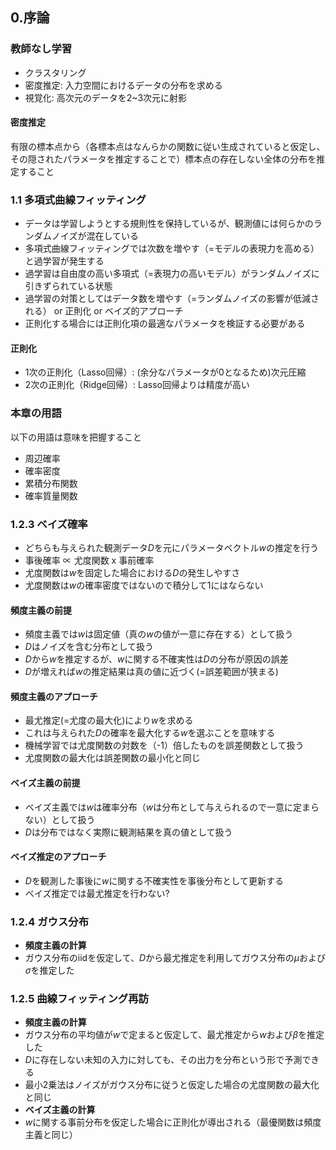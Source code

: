 ## 0.序論
### 教師なし学習
* クラスタリング
* 密度推定: 入力空間におけるデータの分布を求める
* 視覚化: 高次元のデータを2~3次元に射影

#### 密度推定
有限の標本点から（各標本点はなんらかの関数に従い生成されていると仮定し、その隠されたパラメータを推定することで）標本点の存在しない全体の分布を推定すること

### 1.1 多項式曲線フィッティング
* データは学習しようとする規則性を保持しているが、観測値には何らかのランダムノイズが混在している
* 多項式曲線フィッティングでは次数を増やす（=モデルの表現力を高める）と過学習が発生する
* 過学習は自由度の高い多項式（=表現力の高いモデル）がランダムノイズに引きずられている状態
* 過学習の対策としてはデータ数を増やす（=ランダムノイズの影響が低減される） or 正則化 or ベイズ的アプローチ
* 正則化する場合には正則化項の最適なパラメータを検証する必要がある

#### 正則化
* 1次の正則化（Lasso回帰）: (余分なパラメータが0となるため)次元圧縮
* 2次の正則化（Ridge回帰）: Lasso回帰よりは精度が高い

### 本章の用語
以下の用語は意味を把握すること
* 周辺確率
* 確率密度
* 累積分布関数
* 確率質量関数

### 1.2.3 ベイズ確率
* どちらも与えられた観測データ*D*を元にパラメータベクトル*w*の推定を行う
* 事後確率 ∝ 尤度関数 x 事前確率
* 尤度関数は*w*を固定した場合における*D*の発生しやすさ
* 尤度関数は*w*の確率密度ではないので積分して1にはならない

#### 頻度主義の前提
* 頻度主義では*w*は固定値（真の*w*の値が一意に存在する）として扱う
* *D*はノイズを含む分布として扱う
* *D*から*w*を推定するが、*w*に関する不確実性は*D*の分布が原因の誤差
* *D*が増えれば*w*の推定結果は真の値に近づく(=誤差範囲が狭まる)

#### 頻度主義のアプローチ
* 最尤推定(=尤度の最大化)により*w*を求める
* これは与えられた*D*の確率を最大化する*w*を選ぶことを意味する
* 機械学習では尤度関数の対数を（-1）倍したものを誤差関数として扱う
* 尤度関数の最大化は誤差関数の最小化と同じ

#### ベイズ主義の前提
* ベイズ主義では*w*は確率分布（*w*は分布として与えられるので一意に定まらない）として扱う
* *D*は分布ではなく実際に観測結果を真の値として扱う

#### ベイズ推定のアプローチ
* *D*を観測した事後に*w*に関する不確実性を事後分布として更新する
* ベイズ推定では最尤推定を行わない?

### 1.2.4 ガウス分布
* **頻度主義の計算**
* ガウス分布のiidを仮定して、*D*から最尤推定を利用してガウス分布の*μ*および*σ*を推定した

### 1.2.5 曲線フィッティング再訪
* **頻度主義の計算**
* ガウス分布の平均値が*w*で定まると仮定して、最尤推定から*w*および*β*を推定した
* *D*に存在しない未知の入力に対しても、その出力を分布という形で予測できる
* 最小2乗法はノイズがガウス分布に従うと仮定した場合の尤度関数の最大化と同じ
* **ベイズ主義の計算**
* *w*に関する事前分布を仮定した場合に正則化が導出される（最優関数は頻度主義と同じ）




